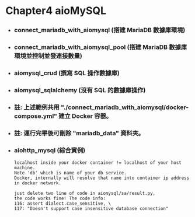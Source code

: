 Chapter4 aioMySQL
=====
* ### connect_mariadb_with_aiomysql (搭建 MariaDB 數據庫環境)
* ### connect_mariadb_with_aiomysql_pool (搭建 MariaDB 數據庫環境並控制並發連接數量)
* ### aiomysql_crud (撰寫 SQL 操作數據庫)
* ### aiomysql_sqlalchemy (沒有 SQL 的數據庫操作)
* ### 註: 上述範例共用 "./connect_mariadb_with_aiomysql/docker-compose.yml" 建立 Docker 容器。
* ### 註: 運行完畢後可刪除 "mariadb_data" 資料夾。
* ### aiohttp_mysql (綜合實例)
  ```
  localhost inside your docker container != localhost of your host machine.
  Note 'db' which is name of your db service.
  Docker, internally will resolve that name into container ip address in docker network.
  ```
  ```
  just delete two line of code in aiomysql/sa/result.py,
  the code works fine! The code info:
  116: assert dialect.case_sensitive, \
  117: "Doesn't support case insensitive database connection"
  ```
<br />

